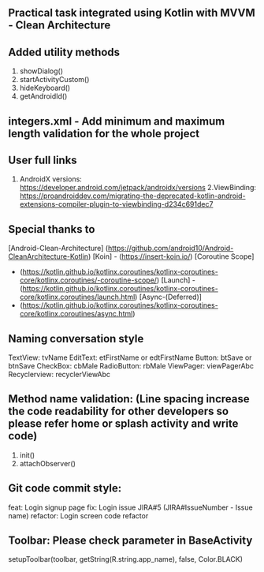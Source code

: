
## Practical task integrated using  Kotlin with MVVM - Clean Architecture

## Added utility methods

1. showDialog()
2. startActivityCustom()
3. hideKeyboard()
4. getAndroidId()

## integers.xml - Add minimum and maximum length validation for the whole project

## User full links

1. AndroidX versions: https://developer.android.com/jetpack/androidx/versions
2.ViewBinding: https://proandroiddev.com/migrating-the-deprecated-kotlin-android-extensions-compiler-plugin-to-viewbinding-d234c691dec7

## Special thanks to

[Android-Clean-Architecture] (https://github.com/android10/Android-CleanArchitecture-Kotlin)
[Koin] - (https://insert-koin.io/)
[Coroutine Scope]

- (https://kotlin.github.io/kotlinx.coroutines/kotlinx-coroutines-core/kotlinx.coroutines/-coroutine-scope/)
  [Launch]
  -(https://kotlin.github.io/kotlinx.coroutines/kotlinx-coroutines-core/kotlinx.coroutines/launch.html)
  [Async-(Deferred)]
- (https://kotlin.github.io/kotlinx.coroutines/kotlinx-coroutines-core/kotlinx.coroutines/async.html)

## Naming conversation style

TextView: tvName EditText: etFirstName or edtFirstName Button: btSave or btnSave CheckBox: cbMale
RadioButton: rbMale ViewPager: viewPagerAbc Recyclerview: recyclerViewAbc

## Method name validation: (Line spacing increase the code readability for other developers so please refer home or splash activity and write code)

1. init()
2. attachObserver()


## Git code commit style:

feat: Login signup page fix: Login issue JIRA#5 (JIRA#IssueNumber - Issue name)
refactor: Login screen code refactor

## Toolbar: Please check parameter in BaseActivity

setupToolbar(toolbar, getString(R.string.app_name), false, Color.BLACK)


